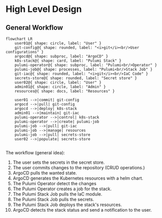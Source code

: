 # High Level Design

## General Workflow

```mermaid
flowchart LR
    user01@{ shape: circle, label: "User" }
    git-config@{ shape: rounded, label: "<i>git</i><br/>User configurations" }
    argocd@{ shape: subproc, label: "ArgoCD" }
    k8s-stack@{ shape: card, label: "Pulumi Stack" }
    pulumi-operator@{ shape: subproc, label: "Pulumi<br/>Operator" }
    pulumi-job@{ shape: processes, label: "Pulumi<br/>Stack Job" }
    git-iac@{ shape: rounded, label: "<i>git</i><br/>IaC Code" }
    secrets-store@{ shape: rounded, label: "Secret store" }
    user02@{ shape: circle, label: "User" }
    admin01@{ shape: circle, label: "Admin" }
    resources@{ shape: docs, label: "Resources" }
    
    user01 -->|commit| git-config
    argocd -->|pull| git-config
    argocd -->|deploy| k8s-stack
    admin01 -->|maintain| git-iac
    pulumi-operator -->|control| k8s-stack
    pulumi-operator -->|create| pulumi-job
    pulumi-job -->|pull| git-iac
    pulumi-job -->|manage| resources
    pulumi-job -->|pull| secrets-store
    user02 -->|populate| secrets-store
    
```

The workflow (general idea):

1. The user sets the secrets in the secret store.
2. The user commits changes to the repository (CRUD operations.)
3. ArgoCD pulls the wanted state.
4. ArgoCD generates the Kubernetes resources with a helm chart.
5. The Pulumi Operator detect the changes
6. The Pulumi Operator creates a job for the stack.
7. The Pulumi Stack Job pulls the IaC module.
8. The Pulumi Stack Job pulls the secrets.
9. The Pulumi Stack Job deploys the stack's resources.
10. ArgoCD detects the stack status and send a notification to the user.